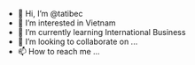 - 👋 Hi, I’m @tatibec
- 👀 I’m interested in Vietnam
- 🌱 I’m currently learning International Business
- 💞️ I’m looking to collaborate on ...
- 📫 How to reach me ...

<!---
tatibec/tatibec is a ✨ special ✨ repository because its `README.md` (this file) appears on your GitHub profile.
You can click the Preview link to take a look at your changes.
--->
